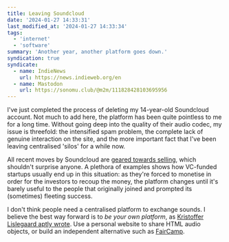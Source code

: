 ```yaml
---
title: Leaving Soundcloud
date: '2024-01-27 14:33:31'
last_modified_at: '2024-01-27 14:33:34'
tags:
  - 'internet'
  - 'software'
summary: 'Another year, another platform goes down.'
syndication: true
syndicate:
  - name: IndieNews
    url: https://news.indieweb.org/en
  - name: Mastodon
    url: https://sonomu.club/@m2m/111828428103695956
---
```

I've just completed the process of deleting my 14-year-old Soundcloud account. Not much to add here, the platform has been quite pointless to me for a long time. Without going deep into the quality of their audio codec, my issue is threefold: the intensified spam problem, the complete lack of genuine interaction on the site, and the more important fact that I've been leaving centralised 'silos' for a while now.

All recent moves by Soundcloud are [geared towards selling](https://www.billboard.com/business/streaming/soundcloud-preparing-to-sell-1235578246/), which shouldn't surprise anyone. A plethora of examples shows how VC-funded startups usually end up in this situation: as they're forced to monetise in order for the investors to recoup the money, the platform changes until it's barely useful to the people that originally joined and prompted its (sometimes) fleeting success.

I don't think people need a centralised platform to exchange sounds. I believe the best way forward is to *be your own platform*, as [Kristoffer Lislegaard aptly wrote](https://www.kristofferlislegaard.com/blog/2023-12-20-be-your-own-plattform/). Use a personal website to share HTML audio objects, or build an independent alternative such as [FairCamp](https://simonrepp.com/faircamp/).